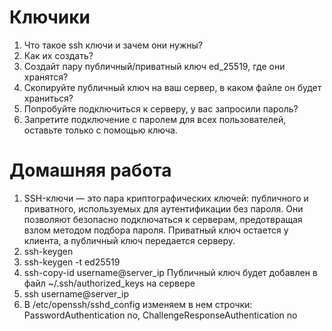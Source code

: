 # Ключики

1. Что такое ssh ключи и зачем они нужны?
2. Как их создать? 
3. Создайт пару публичный/приватный ключ ed_25519, где они хранятся?
4. Скопируйте публичный ключ на ваш сервер, в каком файле он будет храниться?
5. Попробуйте подключиться к серверу, у вас запросили пароль?
6. Запретите подключение с паролем для всех пользователей, оставьте только с помощью ключа.

# Домашняя работа
1. SSH-ключи — это пара криптографических ключей: публичного и приватного, используемых для аутентификации без пароля. Они позволяют безопасно подключаться к серверам, предотвращая взлом методом подбора пароля. Приватный ключ остается у клиента, а публичный ключ передается серверу.
2. ssh-keygen
3. ssh-keygen -t ed25519
4. ssh-copy-id username@server_ip Публичный ключ будет добавлен в файл ~/.ssh/authorized_keys на сервере
5. ssh username@server_ip
6. В /etc/openssh/sshd_config изменяем в нем строчки: PasswordAuthentication no, ChallengeResponseAuthentication no
